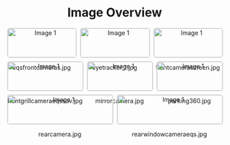 <h1 style ="text-align: center;"> Image Overview </h1>
<div style="display: flex; flex-wrap: wrap; gap: 10px; justify-content: center;">
<div style="flex: 1 1 calc(33.333% - 20px); max-width: 300px; text-align: center;">
<img src="https://media.evkx.net/multimedia/technology/sensorsandcameras/cameras/eqsfrontcameras_xst.jpg" alt="Image 1" style="width: 100%; border: 1px solid #ddd; border-radius: 5px;">
<p>eqsfrontcameras.jpg</p>
</div>
<div style="flex: 1 1 calc(33.333% - 20px); max-width: 300px; text-align: center;">
<img src="https://media.evkx.net/multimedia/technology/sensorsandcameras/cameras/eyetracker_1_xst.jpg" alt="Image 1" style="width: 100%; border: 1px solid #ddd; border-radius: 5px;">
<p>eyetracker_1.jpg</p>
</div>
<div style="flex: 1 1 calc(33.333% - 20px); max-width: 300px; text-align: center;">
<img src="https://media.evkx.net/multimedia/technology/sensorsandcameras/cameras/frontcamerascreen_xst.jpg" alt="Image 1" style="width: 100%; border: 1px solid #ddd; border-radius: 5px;">
<p>frontcamerascreen.jpg</p>
</div>
<div style="flex: 1 1 calc(33.333% - 20px); max-width: 300px; text-align: center;">
<img src="https://media.evkx.net/multimedia/technology/sensorsandcameras/cameras/frontgrillcameraeqssuv_xst.jpg" alt="Image 1" style="width: 100%; border: 1px solid #ddd; border-radius: 5px;">
<p>frontgrillcameraeqssuv.jpg</p>
</div>
<div style="flex: 1 1 calc(33.333% - 20px); max-width: 300px; text-align: center;">
<img src="https://media.evkx.net/multimedia/technology/sensorsandcameras/cameras/mirrorcamera_xst.jpg" alt="Image 1" style="width: 100%; border: 1px solid #ddd; border-radius: 5px;">
<p>mirrorcamera.jpg</p>
</div>
<div style="flex: 1 1 calc(33.333% - 20px); max-width: 300px; text-align: center;">
<img src="https://media.evkx.net/multimedia/technology/sensorsandcameras/cameras/parking360_xst.jpg" alt="Image 1" style="width: 100%; border: 1px solid #ddd; border-radius: 5px;">
<p>parking360.jpg</p>
</div>
<div style="flex: 1 1 calc(33.333% - 20px); max-width: 300px; text-align: center;">
<img src="https://media.evkx.net/multimedia/technology/sensorsandcameras/cameras/rearcamera_xst.jpg" alt="Image 1" style="width: 100%; border: 1px solid #ddd; border-radius: 5px;">
<p>rearcamera.jpg</p>
</div>
<div style="flex: 1 1 calc(33.333% - 20px); max-width: 300px; text-align: center;">
<img src="https://media.evkx.net/multimedia/technology/sensorsandcameras/cameras/rearwindowcameraeqs_xst.jpg" alt="Image 1" style="width: 100%; border: 1px solid #ddd; border-radius: 5px;">
<p>rearwindowcameraeqs.jpg</p>
</div>
</div>

